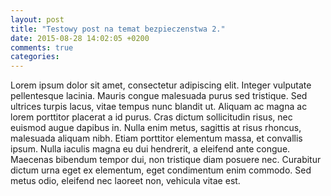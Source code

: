 ```yaml
---
layout: post
title: "Testowy post na temat bezpieczenstwa 2."
date: 2015-08-28 14:02:05 +0200
comments: true
categories:
---
```

Lorem ipsum dolor sit amet, consectetur adipiscing elit. Integer vulputate pellentesque lacinia. Mauris congue malesuada purus sed tristique. Sed ultrices turpis lacus, vitae tempus nunc blandit ut. Aliquam ac magna ac lorem porttitor placerat a id purus. Cras dictum sollicitudin risus, nec euismod augue dapibus in. Nulla enim metus, sagittis at risus rhoncus, malesuada aliquam nibh. Etiam porttitor elementum massa, et convallis ipsum. Nulla iaculis magna eu dui hendrerit, a eleifend ante congue. Maecenas bibendum tempor dui, non tristique diam posuere nec. Curabitur dictum urna eget ex elementum, eget condimentum enim commodo. Sed metus odio, eleifend nec laoreet non, vehicula vitae est.
